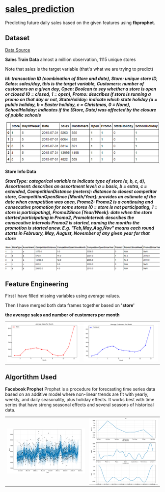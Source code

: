 # [sales_prediction](https://github.com/parthshah28/sales_prediction)
Predicting future daily sales based on the given features using **fbprophet**.


## Dataset

[Data Source](https://www.kaggle.com/c/rossmann-store-sales/data)


**Sales Train Data**
almost a million observation, 1115 unique stores 

Note that sales is the target variable (that's what we are trying to predict) 
 
***Id: transaction ID (combination of Store and date),
Store: unique store ID,
Sales: sales/day, this is the target variable, 
Customers: number of customers on a given day,
Open: Boolean to say whether a store is open or closed (0 = closed, 1 = open),
Promo: describes if store is running a promo on that day or not,
StateHoliday: indicate which state holiday (a = public holiday, b = Easter holiday, c = Christmas, 0 = None),
SchoolHoliday: indicates if the (Store, Date) was affected by the closure of public schools***

![](https://github.com/parthshah28/sales_prediction/blob/main/images/1.png)


**Store Info Data**

***StoreType: categorical variable to indicate type of store (a, b, c, d),
Assortment: describes an assortment level: a = basic, b = extra, c = extended,
CompetitionDistance (meters): distance to closest competitor store,
CompetitionOpenSince [Month/Year]: provides an estimate of the date when competition was open,
Promo2: Promo2 is a continuing and consecutive promotion for some stores (0 = store is not participating, 1 = store is participating),
Promo2Since [Year/Week]: date when the store started participating in Promo2,
PromoInterval: describes the consecutive intervals Promo2 is started, naming the months the promotion is started anew. E.g. "Feb,May,Aug,Nov" means each round starts in February, May, August, November of any given year for that store***

![](https://github.com/parthshah28/sales_prediction/blob/main/images/2.png)

## Feature Engineering

First I have filled missing variables using average values.

Then I have merged both data frames together based on **'store'**

**the average sales and number of customers per month**

<table><tr><td><img src='https://github.com/parthshah28/sales_prediction/blob/main/images/3.png'></td><td><img src='https://github.com/parthshah28/sales_prediction/blob/main/images/4.png'></td></tr></table>

## Algortithm Used

**Facebook Prophet**
Prophet is a procedure for forecasting time series data based on an additive model where non-linear trends are fit with yearly, weekly, and daily seasonality, plus holiday effects. It works best with time series that have strong seasonal effects and several seasons of historical data.

<table><tr><td><img src='https://github.com/parthshah28/sales_prediction/blob/main/images/5.png'></td><td><img src='https://github.com/parthshah28/sales_prediction/blob/main/images/6.png'></td></tr></table>



